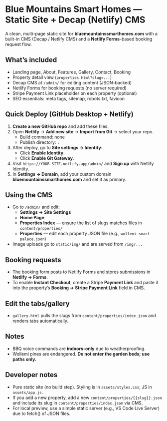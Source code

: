 
# Blue Mountains Smart Homes — Static Site + Decap (Netlify) CMS

A clean, multi-page static site for **bluemountainssmarthomes.com** with a built-in CMS (Decap / Netlify CMS) and a **Netlify Forms**-based booking request flow.

## What’s included
- Landing page, About, Features, Gallery, Contact, Booking
- Property detail view (`properties.html?slug=...`)
- Decap CMS at `/admin/` for editing content (JSON-backed)
- Netlify Forms for booking requests (no server required)
- Stripe Payment Link placeholder on each property (optional)
- SEO essentials: meta tags, sitemap, robots.txt, favicon

## Quick Deploy (GitHub Desktop + Netlify)
1. **Create a new GitHub repo** and add these files.
2. Open **Netlify** → **Add new site** → **Import from Git** → select your repo.
   - Build command: none
   - Publish directory: `.`
3. After deploy, go to **Site settings → Identity**:
   - Click **Enable Identity**.
   - Click **Enable Git Gateway**.
4. Visit `https://YOUR-SITE.netlify.app/admin/` and **Sign up** with Netlify Identity.
5. In **Settings → Domain**, add your custom domain **bluemountainssmarthomes.com** and set it as primary.

## Using the CMS
- Go to `/admin/` and edit:
  - **Settings → Site Settings**
  - **Home Page**
  - **Properties Index** — ensure the list of slugs matches files in `content/properties/`
  - **Properties** — edit each property JSON file (e.g., `wollemi-smart-palace.json`)
- Image uploads go to `static/img/` and are served from `/img/...`

## Booking requests
- The booking form posts to Netlify Forms and stores submissions in **Netlify → Forms**.
- To enable **Instant Checkout**, create a Stripe **Payment Link** and paste it into the property’s **Booking → Stripe Payment Link** field in CMS.

## Edit the tabs/gallery
- `gallery.html` pulls the slugs from `content/properties/index.json` and renders tabs automatically.

## Notes
- BBQ voice commands are **indoors-only** due to weatherproofing.
- Wollemi pines are endangered. **Do not enter the garden beds; use paths only.**

## Developer notes
- Pure static site (no build step). Styling is in `assets/styles.css`; JS in `assets/app.js`.
- If you add a new property, add a new `content/properties/{{slug}}.json` and include its slug in `content/properties/index.json` via CMS.
- For local preview, use a simple static server (e.g., VS Code Live Server) due to fetch() of JSON files.
